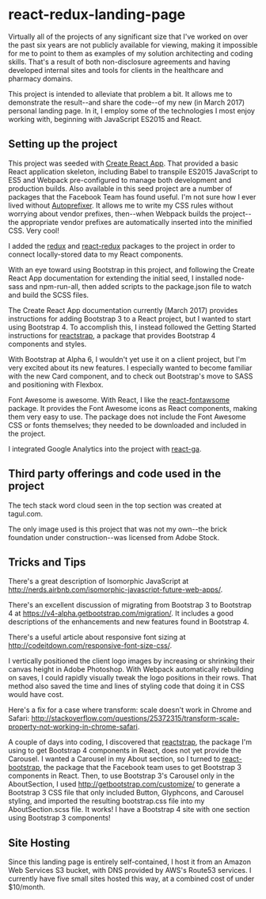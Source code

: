 # react-redux-landing-page

Virtually all of the projects of any significant size that I've worked on over the past six years are not publicly available for viewing, making it impossible for me to point to them as examples of my solution architecting and coding skills. That's a result of both non-disclosure agreements and having developed internal sites and tools for clients in the healthcare and pharmacy domains.

This project is intended to alleviate that problem a bit. It allows me to demonstrate the result--and share the code--of my new (in March 2017) personal landing page. In it, I employ some of the technologies I most enjoy working with, beginning with JavaScript ES2015 and React.

## Setting up the project

This project was seeded with [Create React App](https://github.com/facebookincubator/create-react-app). That provided a basic React application skeleton, including Babel to transpile ES2015 JavaScript to ES5 and Webpack pre-configured to manage both development and production builds. Also available in this seed project are a number of packages that the Facebook Team has found useful. I'm not sure how I ever lived without [Autoprefixer](https://github.com/postcss/autoprefixer). It allows me to write my CSS rules without worrying about vendor prefixes, then--when Webpack builds the project--the appropriate vendor prefixes are automatically inserted into the minified CSS. Very cool!

I added the [redux](https://github.com/reactjs/redux) and [react-redux](https://github.com/reactjs/react-redux) packages to the project in order to connect locally-stored data to my React components.

With an eye toward using Bootstrap in this project, and following the Create React App documentation for extending the initial seed, I installed node-sass and npm-run-all, then added scripts to the package.json file to watch and build the SCSS files.

The Create React App documentation currently (March 2017) provides instructions for adding Bootstrap 3 to a React project, but I wanted to start using Bootstrap 4. To accomplish this, I instead followed the Getting Started instructions for [reactstrap](https://github.com/reactstrap/reactstrap), a package that provides Bootstrap 4 components and styles.

With Bootstrap at Alpha 6, I wouldn't yet use it on a client project, but I'm very excited about its new features. I especially wanted to become familiar with the new Card component, and to check out Bootstrap's move to SASS and positioning with Flexbox.

Font Awesome is awesome. With React, I like the [react-fontawsome](https://github.com/danawoodman/react-fontawesome) package. It provides the Font Awesome icons as React components, making them very easy to use. The package does not include the Font Awesome CSS or fonts themselves; they needed to be downloaded and included in the project.

I integrated Google Analytics into the project with [react-ga](https://github.com/react-ga/react-ga).

## Third party offerings and code used in the project

The tech stack word cloud seen in the top section was created at tagul.com.

The only image used is this project that was not my own--the brick foundation under construction--was licensed from Adobe Stock.


## Tricks and Tips

There's a great description of Isomorphic JavaScript at http://nerds.airbnb.com/isomorphic-javascript-future-web-apps/.

There's an excellent discussion of migrating from Bootstrap 3 to Bootstrap 4 at https://v4-alpha.getbootstrap.com/migration/. It includes a good descriptions of the enhancements and new features found in Bootstrap 4.

There's a useful article about responsive font sizing at http://codeitdown.com/responsive-font-size-css/.

I vertically positioned the client logo images by increasing or shrinking their canvas height in Adobe Photoshop. With Webpack automatically rebuilding on saves, I could rapidly visually tweak the logo positions in their rows. That method also saved the time and lines of styling code that doing it in CSS would have cost.

Here's a fix for a case where transform: scale doesn't work in Chrome and Safari: http://stackoverflow.com/questions/25372315/transform-scale-property-not-working-in-chrome-safari.

A couple of days into coding, I discovered that [reactstrap](https://github.com/reactstrap/reactstrap), the package I'm using to get Bootstrap 4 components in React, does not yet provide the Carousel. I wanted a Carousel in my About section, so I turned to [react-bootstrap](https://react-bootstrap.github.io/), the package that the Facebook team uses to get Bootstrap 3 components in React. Then, to use Bootstrap 3's Carousel only in the AboutSection, I used http://getbootstrap.com/customize/ to generate a Bootstrap 3 CSS file that only included Button, Glyphcons, and Carousel styling, and imported the resulting bootstrap.css file into my AboutSection.scss file. It works! I have a Bootstrap 4 site with one section using Bootstrap 3 components!

## Site Hosting

Since this landing page is entirely self-contained, I host it from an Amazon Web Services S3 bucket, with DNS provided by AWS's Route53 services. I currently have five small sites hosted this way, at a combined cost of under $10/month.
